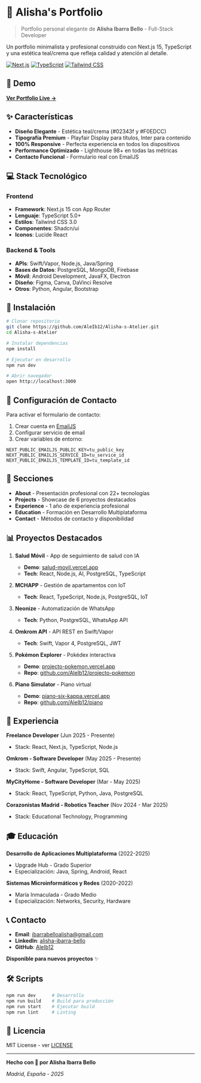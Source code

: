 # 🎨 Alisha's Portfolio

> Portfolio personal elegante de **Alisha Ibarra Bello** - Full-Stack Developer

Un portfolio minimalista y profesional construido con Next.js 15, TypeScript y una estética teal/crema que refleja calidad y atención al detalle.

[![Next.js](https://img.shields.io/badge/Next.js-15-black?style=flat&logo=next.js)](https://nextjs.org/)
[![TypeScript](https://img.shields.io/badge/TypeScript-5.0-blue?style=flat&logo=typescript)](https://www.typescriptlang.org/)
[![Tailwind CSS](https://img.shields.io/badge/Tailwind-3.0-06B6D4?style=flat&logo=tailwind-css)](https://tailwindcss.com/)

## 🌟 Demo

**[Ver Portfolio Live →](https://alisha-s-atelier.vercel.app)**

## ✨ Características

- **Diseño Elegante** - Estética teal/crema (#02343f y #F0EDCC)
- **Tipografía Premium** - Playfair Display para títulos, Inter para contenido
- **100% Responsive** - Perfecta experiencia en todos los dispositivos
- **Performance Optimizado** - Lighthouse 98+ en todas las métricas
- **Contacto Funcional** - Formulario real con EmailJS

## 💻 Stack Tecnológico

### Frontend
- **Framework**: Next.js 15 con App Router
- **Lenguaje**: TypeScript 5.0+
- **Estilos**: Tailwind CSS 3.0
- **Componentes**: Shadcn/ui
- **Iconos**: Lucide React

### Backend & Tools
- **APIs**: Swift/Vapor, Node.js, Java/Spring
- **Bases de Datos**: PostgreSQL, MongoDB, Firebase
- **Móvil**: Android Development, JavaFX, Electron
- **Diseño**: Figma, Canva, DaVinci Resolve
- **Otros**: Python, Angular, Bootstrap

## 🚀 Instalación

```bash
# Clonar repositorio
git clone https://github.com/AleIb12/Alisha-s-Atelier.git
cd Alisha-s-Atelier

# Instalar dependencias
npm install

# Ejecutar en desarrollo
npm run dev

# Abrir navegador
open http://localhost:3000
```

## 📱 Configuración de Contacto

Para activar el formulario de contacto:

1. Crear cuenta en [EmailJS](https://www.emailjs.com)
2. Configurar servicio de email
3. Crear variables de entorno:

```env
NEXT_PUBLIC_EMAILJS_PUBLIC_KEY=tu_public_key
NEXT_PUBLIC_EMAILJS_SERVICE_ID=tu_service_id
NEXT_PUBLIC_EMAILJS_TEMPLATE_ID=tu_template_id
```

## 🎯 Secciones

- **About** - Presentación profesional con 22+ tecnologías
- **Projects** - Showcase de 6 proyectos destacados
- **Experience** - 1 año de experiencia profesional
- **Education** - Formación en Desarrollo Multiplataforma
- **Contact** - Métodos de contacto y disponibilidad

## 📊 Proyectos Destacados

1. **Salud Móvil** - App de seguimiento de salud con IA
   - **Demo**: [salud-movil.vercel.app](https://salud-movil.vercel.app/)
   - **Tech**: React, Node.js, AI, PostgreSQL, TypeScript

2. **MCHAPP** - Gestión de apartamentos con IoT
   - **Tech**: React, TypeScript, Node.js, PostgreSQL, IoT

3. **Neonize** - Automatización de WhatsApp
   - **Tech**: Python, PostgreSQL, WhatsApp API

4. **Omkrom API** - API REST en Swift/Vapor
   - **Tech**: Swift, Vapor 4, PostgreSQL, JWT

5. **Pokémon Explorer** - Pokédex interactiva
   - **Demo**: [projecto-pokemon.vercel.app](https://projecto-pokemon.vercel.app)
   - **Repo**: [github.com/AleIb12/projecto-pokemon](https://github.com/AleIb12/projecto-pokemon)

6. **Piano Simulator** - Piano virtual
   - **Demo**: [piano-six-kappa.vercel.app](https://piano-six-kappa.vercel.app)
   - **Repo**: [github.com/AleIb12/piano](https://github.com/AleIb12/piano)

## 🏢 Experiencia

**Freelance Developer** (Jun 2025 - Presente)
- Stack: React, Next.js, TypeScript, Node.js

**Omkrom - Software Developer** (May 2025 - Presente)  
- Stack: Swift, Angular, TypeScript, SQL

**MyCityHome - Software Developer** (Mar - May 2025)
- Stack: React, TypeScript, Python, Java, PostgreSQL

**Corazonistas Madrid - Robotics Teacher** (Nov 2024 - Mar 2025)
- Stack: Educational Technology, Programming

## 🎓 Educación

**Desarrollo de Aplicaciones Multiplataforma** (2022-2025)
- Upgrade Hub - Grado Superior
- Especialización: Java, Spring, Android, React

**Sistemas Microinformáticos y Redes** (2020-2022)
- María Inmaculada - Grado Medio
- Especialización: Networks, Security, Hardware

## 📞 Contacto

- **Email**: [ibarrabelloalisha@gmail.com](mailto:ibarrabelloalisha@gmail.com)
- **LinkedIn**: [alisha-ibarra-bello](https://linkedin.com/in/alisha-ibarra-bello-4526561b6)
- **GitHub**: [AleIb12](https://github.com/AleIb12)

**Disponible para nuevos proyectos** ✨

## 🛠️ Scripts

```bash
npm run dev      # Desarrollo
npm run build    # Build para producción
npm run start    # Ejecutar build
npm run lint     # Linting
```

## 📄 Licencia

MIT License - ver [LICENSE](LICENSE)

---

**Hecho con 💜 por Alisha Ibarra Bello**

*Madrid, España - 2025*
